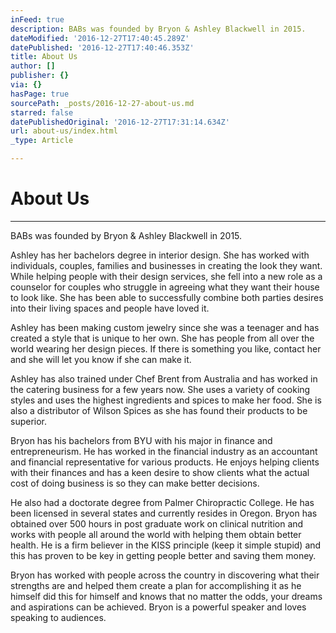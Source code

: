 ```yaml
---
inFeed: true
description: BABs was founded by Bryon & Ashley Blackwell in 2015.
dateModified: '2016-12-27T17:40:45.289Z'
datePublished: '2016-12-27T17:40:46.353Z'
title: About Us
author: []
publisher: {}
via: {}
hasPage: true
sourcePath: _posts/2016-12-27-about-us.md
starred: false
datePublishedOriginal: '2016-12-27T17:31:14.634Z'
url: about-us/index.html
_type: Article

---
```

# About Us

---

BABs was founded by Bryon & Ashley Blackwell in 2015\.

Ashley has her bachelors degree in interior design. She has worked with individuals, couples, families and businesses in creating the look they want. While helping people with their design services, she fell into a new role as a counselor for couples who struggle in agreeing what they want their house to look like. She has been able to successfully combine both parties desires into their living spaces and people have loved it.

Ashley has been making custom jewelry since she was a teenager and has created a style that is unique to her own. She has people from all over the world wearing her design pieces. If there is something you like, contact her and she will let you know if she can make it.

Ashley has also trained under Chef Brent from Australia and has worked in the catering business for a few years now. She uses a variety of cooking styles and uses the highest ingredients and spices to make her food. She is also a distributor of Wilson Spices as she has found their products to be superior.

Bryon has his bachelors from BYU with his major in finance and entrepreneurism. He has worked in the financial industry as an accountant and financial representative for various products. He enjoys helping clients with their finances and has a keen desire to show clients what the actual cost of doing business is so they can make better decisions.

He also had a doctorate degree from Palmer Chiropractic College. He has been licensed in several states and currently resides in Oregon. Bryon has obtained over 500 hours in post graduate work on clinical nutrition and works with people all around the world with helping them obtain better health. He is a firm believer in the KISS principle (keep it simple stupid) and this has proven to be key in getting people better and saving them money.

Bryon has worked with people across the country in discovering what their strengths are and helped them create a plan for accomplishing it as he himself did this for himself and knows that no matter the odds, your dreams and aspirations can be achieved. Bryon is a powerful speaker and loves speaking to audiences.
